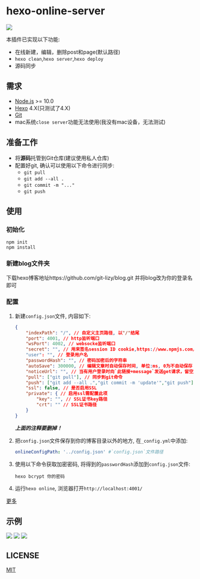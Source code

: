# hexo-online-server

![](https://nodei.co/npm/hexo-online-server.png?downloads=true&downloadRank=true&stars=true)

本插件已实现以下功能:

- 在线新建，编辑，删除post和page(默认路径)
- `hexo clean`,`hexo server`,`hexo deploy`
- 源码同步

## 需求

- [Node.js](http://nodejs.org/) >= 10.0
- [Hexo](https://hexo.io/) 4.X(只测试了4.X)
- [Git](http://git-scm.com/)
- mac系统`close server`功能无法使用(我没有mac设备，无法测试)

## 准备工作

- 将**源码**托管到Git仓库(建议使用私人仓库)
- 配置好git, 确认可以使用以下命令进行同步:
  - `git pull`
  - `git add --all .`
  - `git commit -m "..."`
  - `git push`

## 使用

### 初始化

```shell
npm init
npm install
```
### 新建blog文件夹
下载hexo博客地址https://github.com/git-lizy/blog.git
并将blog改为你的登录名即可
### 配置

1. 新建`config.json`文件, 内容如下:

    ```json
    {
        "indexPath": "/", // 自定义主页路径, 以"/"结尾
        "port": 4001, // http监听端口
        "wsPort": 4002, // websocke监听端口
        "secret": "", // 用来签名session ID cookie,https://www.npmjs.com/package/express-session#secret
        "user": "", // 登录用户名
        "passwordHash": "", // 密码加密后的字符串
        "autoSave": 300000, // 编辑文章时自动保存时间, 单位:ms, 0为不自动保存
        "noticeUrl": "", // 当有用户登录时向`此链接+message`发送get请求，留空则不通知
        "pull": ["git pull"], // 同步到git命令
        "push": ["git add --all .","git commit -m 'update'","git push"], // 从到git同步命令
        "ssl": false, // 是否启用SSL
        "private": { // 启用ssl需配置此项
            "key": "", // SSL证书key路径
            "crt": "" // SSL证书路径
        }
    }
    ```
    ***上面的注释要删掉！***

2. 把`config.json`文件保存到你的博客目录以外的地方, 在`_config.yml`中添加: 

    ```yml
    onlineConfigPath: '../config.json' #`config.json`文件路径
    ```

3. 使用以下命令获取加密密码, 将得到的`passwordHash`添加到`config.json`文件:

    ```shell
    hexo bcrypt 你的密码
    ```

4. 运行`hexo online`, 浏览器打开`http://localhost:4001/`

[更多](https://blog.hclonely.com/posts/ebe9edfc/#%E5%B8%B8%E8%A7%81%E9%97%AE%E9%A2%98)

## 示例

![](https://github.com/HCLonely/hexo-online-server/raw/master/example/screenshot-43-251-117-130-4001-1582783922140.png)
![](https://github.com/HCLonely/hexo-online-server/raw/master/example/screenshot-43-251-117-130-4001-hexo-1582783244973.png)
![](https://github.com/HCLonely/hexo-online-server/raw/master/example/screenshot-43-251-117-130-4001-post-1582783343049.png)

## LICENSE

[MIT](https://github.com/HCLonely/hexo-online-server/blob/master/LICENSE)

